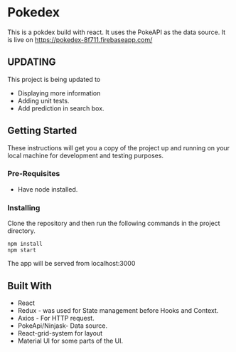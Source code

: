 ﻿# Pokedex

This is a pokdex build with react. It uses the PokeAPI as the data source.
It is live on https://pokedex-8f711.firebaseapp.com/

## UPDATING
This project is being updated to 
* Displaying more information
* Adding unit tests.
* Add prediction in search box.

## Getting Started

These instructions will get you a copy of the project up and running on your local machine for development and testing purposes.


### Pre-Requisites
* Have node installed.

### Installing

Clone the repository and then run the following commands in the project directory.
```
npm install
npm start
```

The app will be served from localhost:3000

## Built With

* React
* Redux - was used for State management before Hooks and Context.
* Axios - For HTTP request.
* PokeApi/Ninjask- Data source.
* React-grid-system for layout
* Material UI for some parts of the UI.





